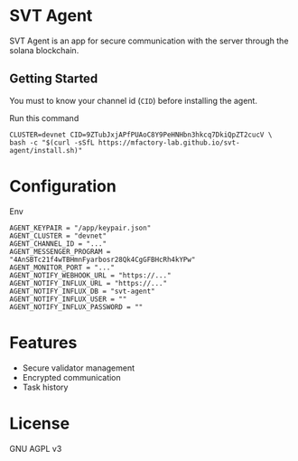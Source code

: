 # SVT Agent
SVT Agent is an app for secure communication with the server 
through the solana blockchain.

## Getting Started
You must to know your channel id (`CID`) before installing the agent.

Run this command

```shell
CLUSTER=devnet CID=9ZTubJxjAPfPUAoC8Y9PeHNHbn3hkcq7DkiQpZT2cucV \
bash -c "$(curl -sSfL https://mfactory-lab.github.io/svt-agent/install.sh)"
````

# Configuration

Env
```shell
AGENT_KEYPAIR = "/app/keypair.json"
AGENT_CLUSTER = "devnet"
AGENT_CHANNEL_ID = "..."
AGENT_MESSENGER_PROGRAM = "4AnSBTc21f4wTBHmnFyarbosr28Qk4CgGFBHcRh4kYPw"
AGENT_MONITOR_PORT = "..."
AGENT_NOTIFY_WEBHOOK_URL = "https://..."
AGENT_NOTIFY_INFLUX_URL = "https://..."
AGENT_NOTIFY_INFLUX_DB = "svt-agent"
AGENT_NOTIFY_INFLUX_USER = ""
AGENT_NOTIFY_INFLUX_PASSWORD = ""
```

# Features
- Secure validator management
- Encrypted communication
- Task history

# License
GNU AGPL v3
